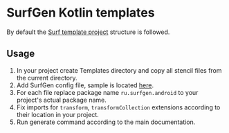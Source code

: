 # SurfGen Kotlin templates

By default the [Surf template project][template] structure is followed.

## Usage
1. In your project create Templates directory and copy all stencil files from the current directory.
1. Add SurfGen config file, sample is located [here][config].
1. For each file replace package name `ru.surfgen.android` to your project's actual package name.
1. Fix imports for `transform`, `transformCollection` extensions according to their location in your project.
1. Run generate command according to the main documentation.

[template]: https://github.com/surfstudio/SurfAndroidStandard/tree/dev/G-0.5.0/template
[config]: config/kotlin.config.yaml